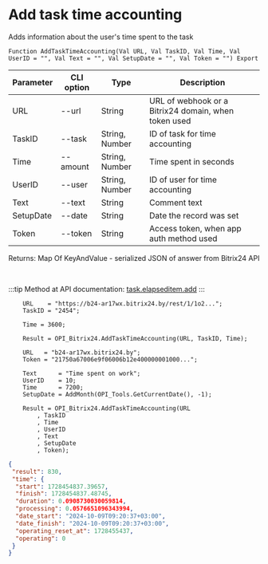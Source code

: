 ﻿---
sidebar_position: 1
---

# Add task time accounting
 Adds information about the user's time spent to the task



`Function AddTaskTimeAccounting(Val URL, Val TaskID, Val Time, Val UserID = "", Val Text = "", Val SetupDate = "", Val Token = "") Export`

  | Parameter | CLI option | Type | Description |
  |-|-|-|-|
  | URL | --url | String | URL of webhook or a Bitrix24 domain, when token used |
  | TaskID | --task | String, Number | ID of task for time accounting |
  | Time | --amount | String, Number | Time spent in seconds |
  | UserID | --user | String, Number | ID of user for time accounting |
  | Text | --text | String | Comment text |
  | SetupDate | --date | String | Date the record was set |
  | Token | --token | String | Access token, when app auth method used |

  
  Returns:  Map Of KeyAndValue - serialized JSON of answer from Bitrix24 API

<br/>

:::tip
Method at API documentation: [task.elapseditem.add](https://dev.1c-bitrix.ru/rest_help/tasks/task/elapseditem/add.php)
:::
<br/>


```bsl title="Code example"
    URL    = "https://b24-ar17wx.bitrix24.by/rest/1/1o2...";
    TaskID = "2454";

    Time = 3600;

    Result = OPI_Bitrix24.AddTaskTimeAccounting(URL, TaskID, Time);

    URL   = "b24-ar17wx.bitrix24.by";
    Token = "21750a67006e9f06006b12e400000001000...";

    Text      = "Time spent on work";
    UserID    = 10;
    Time      = 7200;
    SetupDate = AddMonth(OPI_Tools.GetCurrentDate(), -1);

    Result = OPI_Bitrix24.AddTaskTimeAccounting(URL
        , TaskID
        , Time
        , UserID
        , Text
        , SetupDate
        , Token);
```
 



```json title="Result"
{
 "result": 830,
 "time": {
  "start": 1728454837.39657,
  "finish": 1728454837.48745,
  "duration": 0.0908730030059814,
  "processing": 0.0576651096343994,
  "date_start": "2024-10-09T09:20:37+03:00",
  "date_finish": "2024-10-09T09:20:37+03:00",
  "operating_reset_at": 1728455437,
  "operating": 0
 }
}
```
